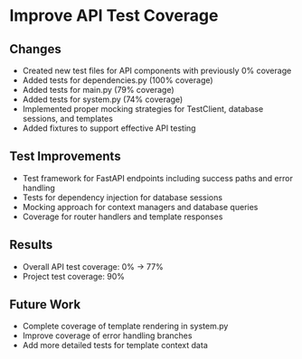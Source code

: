 # Improve API Test Coverage

## Changes
- Created new test files for API components with previously 0% coverage
- Added tests for dependencies.py (100% coverage)
- Added tests for main.py (79% coverage) 
- Added tests for system.py (74% coverage)
- Implemented proper mocking strategies for TestClient, database sessions, and templates
- Added fixtures to support effective API testing

## Test Improvements
- Test framework for FastAPI endpoints including success paths and error handling
- Tests for dependency injection for database sessions
- Mocking approach for context managers and database queries
- Coverage for router handlers and template responses

## Results
- Overall API test coverage: 0% → 77%
- Project test coverage: 90%

## Future Work
- Complete coverage of template rendering in system.py
- Improve coverage of error handling branches
- Add more detailed tests for template context data
